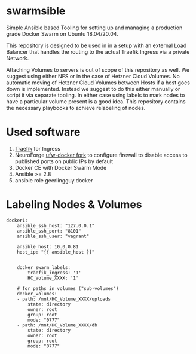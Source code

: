 # swarmsible

Simple Ansible based Tooling for setting up and managing a production grade Docker Swarm on Ubuntu 18.04/20.04.

This repository is designed to be used in in a setup with an external Load Balancer that handles the routing
to the actual Traefik Ingress via a private Network.

Attaching Volumes to servers is out of scope of this repository as well. We suggest using either NFS
or in the case of Hetzner Cloud Volumes. No automatic moving of Hetzner Cloud Volumes between Hosts if a host goes down is
implemented. Instead we suggest to do this either manually or script it via separate tooling. In either case
using labels to mark nodes to have a particular volume present is a good idea. This repository contains the necessary
playbooks to achieve relabeling of nodes.

# Used software

1. [Traefik](https://doc.traefik.io/traefik/) for Ingress
2. NeuroForge [ufw-docker fork](https://github.com/neuroforgede/ufw-docker) to configure firewall to disable access to published ports on public IPs by default
3. Docker CE with Docker Swarm Mode
4. Ansible >= 2.8
5. ansible role geerlingguy.docker

# Labeling Nodes & Volumes

```
docker1:
    ansible_ssh_host: "127.0.0.1"
    ansible_ssh_port: "8101"
    ansible_ssh_user: "vagrant"

    ansible_host: 10.0.0.81
    host_ip: "{{ ansible_host }}"


    docker_swarm_labels:
        traefik_ingress: '1'
        HC_Volume_XXXX: '1'

    # for paths in volumes ("sub-volumes")
    docker_volumes:
    - path: /mnt/HC_Volume_XXXX/uploads
        state: directory
        owner: root
        group: root
        mode: "0777"
    - path: /mnt/HC_Volume_XXXX/db
        state: directory
        owner: root
        group: root
        mode: "0777"
```